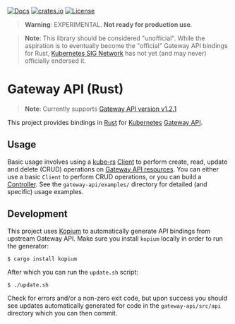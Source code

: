 [![Docs](https://img.shields.io/badge/docs-docs.rs-ff69b4.svg)](https://docs.rs/gateway-api/)
[![crates.io](https://img.shields.io/crates/v/gateway-api.svg)](https://crates.io/crates/gateway-api)
[![License](https://img.shields.io/badge/license-mit-blue.svg)](https://raw.githubusercontent.com/kube-rs/gateway-api-rs/main/LICENSE)

> **Warning**: EXPERIMENTAL. **Not ready for production use**.

> **Note**: This library should be considered "unofficial". While the aspiration
> is to eventually become the "official" Gateway API bindings for Rust,
> [Kubernetes SIG Network] has not yet (and may never) officially endorsed it.

[Kubernetes SIG Network]:https://github.com/kubernetes/community/tree/master/sig-network

# Gateway API (Rust)

> **Note**: Currently supports [Gateway API version v1.2.1][gwv]

This project provides bindings in [Rust] for [Kubernetes] [Gateway API].

[gwv]:https://github.com/kubernetes-sigs/gateway-api/releases/tag/v1.2.1
[Rust]:https://rust-lang.org
[Kubernetes]:https://kubernetes.io/
[Gateway API]:https://gateway-api.sigs.k8s.io/

## Usage

Basic usage involves using a [kube-rs] [Client] to perform create, read, update
and delete (CRUD) operations on [Gateway API resources]. You can either use a
basic `Client` to perform CRUD operations, or you can build a [Controller]. See
the `gateway-api/examples/` directory for detailed (and specific) usage examples.

[kube-rs]:https://github.com/kube-rs/kube
[Gateway API resources]:https://gateway-api.sigs.k8s.io/api-types/gateway/
[Client]:https://docs.rs/kube/latest/kube/struct.Client.html
[Controller]:https://kube.rs/controllers/intro/

## Development

This project uses [Kopium] to automatically generate API bindings from upstream
Gateway API. Make sure you install `kopium` locally in order to run the
generator:

```console
$ cargo install kopium
```

After which you can run the `update.sh` script:

```console
$ ./update.sh
```

Check for errors and/or a non-zero exit code, but upon success you should see
updates automatically generated for code in the `gateway-api/src/api` directory
which you can then commit.

[Kopium]:https://github.com/kube-rs/kopium
